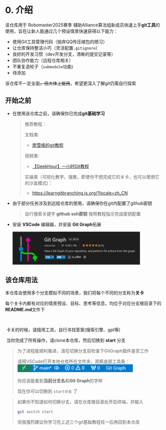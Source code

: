 # 0. 介绍

该仓库用于 Robomaster2025赛季 辅助Alliance算法组新成员快速上手**git工具**的使用，旨在让新人能通过几个预设情景快速获得以下能力：

- 使用Git工具管理代码（抛弃QQ传压缩包的陋习）
- 让仓库保持整洁小巧（灵活配置`.gitignore`）
- 良好的开发习惯（dev开发分支，清晰的提交记录等）
- 团队协作能力（远程仓库相关）
- 不重复造轮子（`submodule`功能)
- 待添加

该仓库不一定全面~~，但大体上能用~~，希望更深入了解git仍需自行探索



## 开始之前

- 在使用该仓库之前，请确保你已完成**git基础学习**

  > 推荐教程：
  >
  > 文档类:
  >
  > - [廖雪峰的git教程](https://liaoxuefeng.com/books/git/introduction/index.html)
  >
  > 视频类:
  >
  > - [【GeekHour】一小时Git教程](https://www.bilibili.com/video/BV1HM411377j)
  >
  > 实操类（可视化教学，强推，即使你不想完成它的关卡，也可以使用它的沙盒模式)：
  >
  > - https://learngitbranching.js.org/?locale=zh_CN

- 由于部分任务涉及到远程仓库的使用，请确保你在git内配置了github密钥

  > 自行搜索关键字 **github ssh密钥** 按照教程指示完成密钥配置
  
- 安装 **VSCode** 编辑器，并安装 **Git Graph**拓展

  <img src=".\static\Git Graph.png" alt="Git Graph" style="zoom: 50%;" />
  
  

## 该仓库用法

​	本仓库会使用多个分支模拟不同的场景，我们将每个不同的分支称为**关卡**

​	每个关卡内都有对应的情景预设、目标、思考等信息，均位于对应分支根目录下的**README.md**文件下

​	

​	卡关的时候，请擅用工具，自行寻找答案(搜索引擎、gpt等)



​	当你完成了所有操作，请clone本仓库，然后切换到 **start** 分支

> 为了进程能顺利推进，请在切换分支前检查下GitGraph插件是否工作
>
> 请用VSCode打开本地仓库所在文件夹，观察底部工具条：
> ![VSCode底部工具栏](.\static\VSCode_status_bar.png)
>
> 你应该能看到**当前分支名**和**Git Graph**的字样
>
> 现在你可以切换到 `start分支` 了

> 如果你不知道如何切换分支，请在仓库根目录处开启终端，并输入
>
> ```bash
> git switch start
> ```
>
> 但我强烈建议你学习完上述三个git基础教程任一后再回到本仓库
